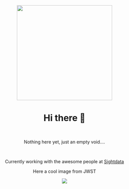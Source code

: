 <div id="header" align="center">
  <img src="https://media.giphy.com/media/3oKIPnAiaMCws8nOsE/giphy.gif" width="300"/>
  <h1>Hi there 👋</h1>
  <br>
  <p>Nothing here yet, just an empty void....</p>
  <br>
  <p>Currently working with the awesome people at <a href="https://sightdata.ai">Sightdata</a></p>
  <p>Here a cool image from JWST</p>  
  <img src="https://cdn.theatlantic.com/thumbor/_-FWpxlzBsgCh8IMgjNXBsxU3O8=/1500x869/media/img/photo/2022/07/first-images-from-the-james-webb-sp/a01_STScI-01/original.jpg"/>
</div>

